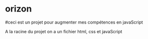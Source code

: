 # orizon

#ceci est un projet pour augmenter mes compétences en javaScript

A la racine du projet on a un fichier html, css et javaScript